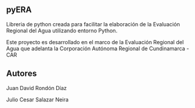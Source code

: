 **pyERA**
---

Libreria de python creada para facilitar la elaboración de la Evaluación Regional del Agua utilizando entorno Python.

Este proyecto es desarrollado en el marco de la Evaluación Regional del Agua que adelanta la Corporación Autónoma Regional de Cundinamarca -CAR

Autores
---

Juan David Rondón Díaz

Julio Cesar Salazar Neira
